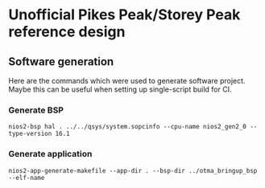 # Unofficial Pikes Peak/Storey Peak reference design

## Software generation

Here are the commands which were used to generate software project. Maybe this
can be useful when setting up single-script build for CI.

### Generate BSP

```
nios2-bsp hal . ../../qsys/system.sopcinfo --cpu-name nios2_gen2_0 --type-version 16.1
```

### Generate application

```
nios2-app-generate-makefile --app-dir . --bsp-dir ../otma_bringup_bsp --elf-name
```
